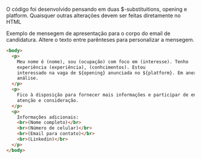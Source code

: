 O código foi desenvolvido pensando em duas $-substituitions, opening e platform.
Quaisquer outras alterações devem ser feitas diretamente no HTML

Exemplo de mensegem de apresentação para o corpo do email de candidatura.
Altere o texto entre parênteses para personalizar a mensegem.


```html
<body>
  <p>
    Meu nome é (nome), sou (ocupação) com foco em (interesse). Tenho
    experiência (experiência), (conhcimentos). Estou
    interessado na vaga de ${opening} anunciada no ${platform}. Em anexo, envio meu currículo para
    análise.
  </p>
  <p>
    Fico à disposição para fornecer mais informações e participar de entrevistas conforme necessário. Agradeço pela
    atenção e consideração.
  </p>
  <p>
    Informações adicionais:
    <br>(Nome completo)</br>
    <br>(Número de celular)</br>
    <br>(Email para contato)</br>
    <br>(Linkedin)</br>
  </p>
</body>
```
